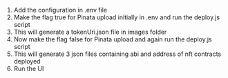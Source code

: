 1. Add the configuration in .env file
2. Make the flag true for Pinata upload initially in .env and run the deploy.js script
3. This will generate a tokenUri.json file in images folder 
4. Now make the flag false for Pinata upload and again run the deploy.js script
5. This will generate 3 json files containing abi and address of nft contracts deployed
6. Run the UI 
